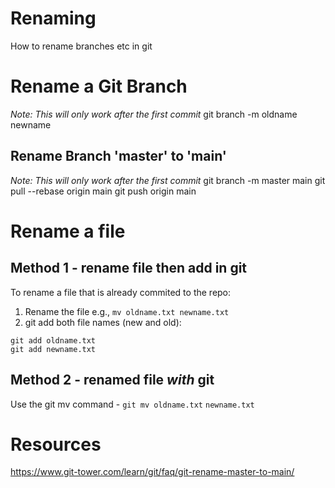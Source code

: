 # Renaming
How to rename branches etc in git

# Rename a Git Branch
_Note: This will only work after the first commit_
git branch -m oldname newname

## Rename Branch 'master' to 'main'
_Note: This will only work after the first commit_
git branch -m master main
git pull --rebase origin main
git push origin main


# Rename a file
## Method 1 - rename file then add in git
To rename a file that is already commited to the repo:<br>
1. Rename the file e.g., `mv oldname.txt newname.txt`<br>
2. git add both file names (new and old):
```
git add oldname.txt
git add newname.txt
```

## Method 2 - renamed file _with_ git
Use the git mv command - `git mv oldname.txt` `newname.txt`

# Resources
https://www.git-tower.com/learn/git/faq/git-rename-master-to-main/
